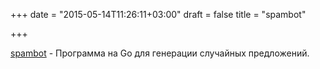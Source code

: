 +++
date = "2015-05-14T11:26:11+03:00"
draft = false
title = "spambot"

+++

<p><a href="https://github.com/tamnd/spambot">spambot</a>&nbsp;- Программа на Go для генерации случайных предложений.</p>

